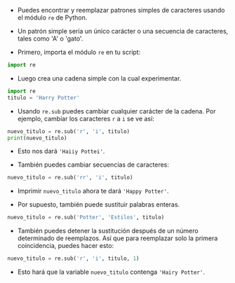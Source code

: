 - Puedes encontrar y reemplazar patrones simples de caracteres usando el módulo `re` de Python.

- Un patrón simple sería un único carácter o una secuencia de caracteres, tales como 'A' o 'gato'.

- Primero, importa el módulo `re` en tu script:

```python
import re
```

- Luego crea una cadena simple con la cual experimentar.

```python
import re
titulo = 'Harry Potter'
```

- Usando `re.sub` puedes cambiar cualquier carácter de la cadena. Por ejemplo, cambiar los caracteres `r` a `i` se ve así:

```python
nuevo_titulo = re.sub('r', 'i', titulo)
print(nuevo_titulo)
```
- Esto nos dará `'Haiiy Pottei'`.

- También puedes cambiar secuencias de caracteres:

```python
nuevo_titulo = re.sub('rr', 'i', titulo)
```

- Imprimir `nuevo_titulo` ahora te dará `'Happy Potter'`.

- Por supuesto, también puede sustituir palabras enteras.

```python
nuevo_titulo = re.sub('Potter', 'Estilos', titulo)
```

- También puedes detener la sustitución después de un número determinado de reemplazos. Así que para reemplazar solo la primera coincidencia, puedes hacer esto:

```python
nuevo_titulo = re.sub('r', 'i', titulo, 1)
```

- Esto hará que la variable `nuevo_titulo` contenga `'Hairy Potter'`.

